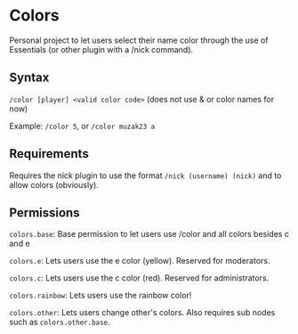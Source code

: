 # Colors
Personal project to let users select their name color through the use of Essentials (or other plugin with a /nick command).

## Syntax
`/color [player] <valid color code>` (does not use & or color names for now)

Example: `/color 5`, or `/color muzak23 a`

## Requirements
Requires the nick plugin to use the format `/nick (username) (nick)` and to allow colors (obviously).

## Permissions
`colors.base`: Base permission to let users use /color and all colors besides c and e

`colors.e`: Lets users use the e color (yellow). Reserved for moderators.

`colors.c`: Lets users use the c color (red). Reserved for administrators.

`colors.rainbow`: Lets users use the rainbow color!

`colors.other`: Lets users change other's colors. Also requires sub nodes such as `colors.other.base`.